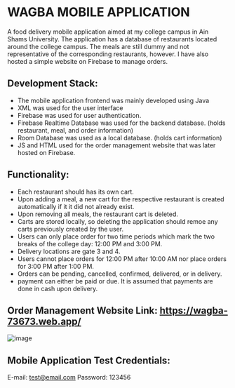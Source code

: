 # WAGBA MOBILE APPLICATION

A food delivery mobile application aimed at my college campus in Ain Shams University. The application has a database of restaurants located around the college campus. The meals are still dummy and not representative of the corresponding restaurants, however. I have also hosted a simple website on Firebase to manage orders.


## Development Stack:

- The mobile application frontend was mainly developed using Java
- XML was used for the user interface
- Firebase was used for user authentication.
- Firebase Realtime Database was used for the backend database. (holds restaurant, meal, and order information)
- Room Database was used as a local database. (holds cart information)
- JS and HTML used for the order management website that was later hosted on Firebase.


## Functionality:

- Each restaurant should has its own cart.
- Upon adding a meal, a new cart for the respective restaurant is created automatically if it it did not already exist.
- Upon removing all meals, the restaurant cart is deleted.
- Carts are stored locally, so deleting the application should remoe any carts previously created by the user.
- Users can only place order for two time periods which mark the two breaks of the college day: 12:00 PM and 3:00 PM.
- Delivery locations are gate 3 and 4.
- Users cannot place orders for 12:00 PM after 10:00 AM nor place orders for 3:00 PM after 1:00 PM.
- Orders can be pending, cancelled, confirmed, delivered, or in delivery.
- payment can either be paid or due. It is assumed that payments are done in cash upon delivery.


## Order Management Website Link: https://wagba-73673.web.app/
![image](https://user-images.githubusercontent.com/61950995/211913533-137f42ee-1f9c-4860-95f9-1cba3b4f009b.png)


## Mobile Application Test Credentials:

E-mail: test@email.com
Password: 123456


